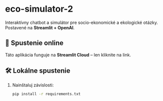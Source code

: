 # eco-simulator-2

Interaktívny chatbot a simulátor pre socio-ekonomické a ekologické otázky.  
Postavené na **Streamlit + OpenAI**.

## 🚀 Spustenie online
Táto aplikácia funguje na **Streamlit Cloud** – len kliknite na link.

## 🛠️ Lokálne spustenie
1. Nainštaluj závislosti:
   ```bash
   pip install -r requirements.txt
